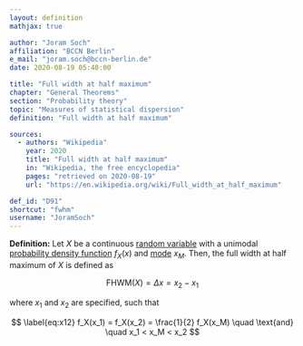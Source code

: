 ```yaml
---
layout: definition
mathjax: true

author: "Joram Soch"
affiliation: "BCCN Berlin"
e_mail: "joram.soch@bccn-berlin.de"
date: 2020-08-19 05:40:00

title: "Full width at half maximum"
chapter: "General Theorems"
section: "Probability theory"
topic: "Measures of statistical dispersion"
definition: "Full width at half maximum"

sources:
  - authors: "Wikipedia"
    year: 2020
    title: "Full width at half maximum"
    in: "Wikipedia, the free encyclopedia"
    pages: "retrieved on 2020-08-19"
    url: "https://en.wikipedia.org/wiki/Full_width_at_half_maximum"

def_id: "D91"
shortcut: "fwhm"
username: "JoramSoch"
---
```



**Definition:** Let $X$ be a continuous [random variable](/D/rvar) with a unimodal [probability density function](/D/pdf) $f_X(x)$ and [mode](/D/mode) $x_M$. Then, the full width at half maximum of $X$ is defined as

$$ \label{eq:FWHM}
\mathrm{FHWM}(X) = \Delta x = x_2 - x_1
$$

where $x_1$ and $x_2$ are specified, such that

$$ \label{eq:x12}
f_X(x_1) = f_X(x_2) = \frac{1}{2} f_X(x_M) \quad \text{and} \quad x_1 < x_M < x_2
$$